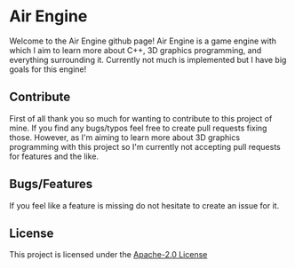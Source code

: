 # Air Engine
Welcome to the Air Engine github page! Air Engine is a game engine with which I aim to learn more about C++, 3D graphics programming, and everything surrounding it. Currently not much is implemented but I have big goals for this engine!

## Contribute
First of all thank you so much for wanting to contribute to this project of mine. If you find any bugs/typos feel free to create pull requests fixing those. However, as I'm aiming to learn more about 3D graphics programming with this project so I'm currently not accepting pull requests for features and the like.

## Bugs/Features
If you feel like a feature is missing do not hesitate to create an issue for it.

## License
This project is licensed under the [Apache-2.0 License](https://github.com/Hyxogen/Air-Engine/blob/development/LICENSE)
